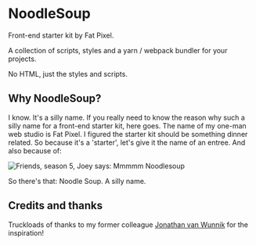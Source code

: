 # NoodleSoup

Front-end starter kit by Fat Pixel.

A collection of scripts, styles and a yarn / webpack bundler for your projects.

No HTML, just the styles and scripts. 

## Why NoodleSoup?

I know. It's a silly name. If you really need to know the reason why such a silly name for a front-end starter kit, here goes. The name of my one-man web studio is Fat Pixel. I figured the starter kit should be something dinner related. So because it's a 'starter', let's give it the name of an entree. And also because of:

![Friends, season 5, Joey says: Mmmmm Noodlesoup](https://i.ytimg.com/vi/VBvFCWTMp18/sddefault.jpg)

So there's that: Noodle Soup. A silly name.

## Credits and thanks

Truckloads of thanks to my former colleague [Jonathan van Wunnik](https://github.com/jolantis) for the inspiration!
